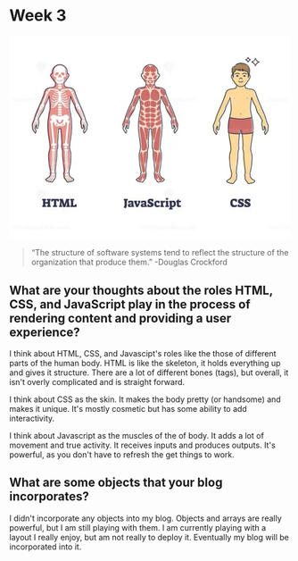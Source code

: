 # Week 3 #

![HTML CSS and JS described as human body](Assets/Blog3.jpg)

>“The structure of software systems tend to reflect the structure of the organization that produce them.”
> -Douglas Crockford

## What are your thoughts about the roles HTML, CSS, and JavaScript play in the process of rendering content and providing a user experience? ##

I think about HTML, CSS, and Javascipt's roles like the those of different parts of the human body. HTML is like the skeleton, it holds everything up and gives it structure. There are a lot of different bones (tags), but overall, it isn't overly complicated and is straight forward. 

I think about CSS as the skin. It makes the body pretty (or handsome) and makes it unique. It's mostly cosmetic but has some ability to add interactivity. 

I think about Javascript as the muscles of the of body. It adds a lot of movement and true activity. It receives inputs and produces outputs. It's powerful, as you don't have to refresh the get things to work.

## What are some objects that your blog incorporates? ##

I didn't incorporate any objects into my blog. Objects and arrays are really powerful, but I am still playing with them. I am currently playing with a layout I really enjoy, but am not really to deploy it. Eventually my blog will be incorporated into it.
